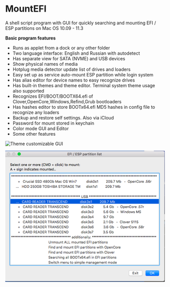 # MountEFI
A shell script program with GUI for quickly searching and mounting EFI / ESP partitions on Mac OS 10.09 - 11.3

**Basic program features**

* Runs as applet from a dock or any other folder
* Two language interface: English and Russian with autodetect
* Has separate view for SATA (NVME) and USB devices
* Show physical names of media
* Hotplug media detector update list of drives and loaders 
* Easy set up as service auto-mount ESP partition while login system
* Has alias editor for device names to easy recognize drives
* Has built-in themes and theme editor. Terminal system theme usage also supported
* Recognizes EFI/BOOT/BOOTX64.efi of Clover,OpenCore,Windows,Refind,Grub bootloaders
* Has hashes editor to store BOOTx64.efi MD5 hashes in config file to recognize any loaders
* Backup and restore self settings. Also via iCloud
* Password for mount stored in keychain
* Color mode GUI and Editor
* Some other features

![Theme customizable GUI](https://github.com/Andrej-Antipov/MountEFI/blob/master/screenshots/100.png)

![Theme customizable GUI](https://github.com/Andrej-Antipov/EasyEFI/blob/master/screens/Снимок%20экрана%202020-05-11%20в%2022.47.34.png)


